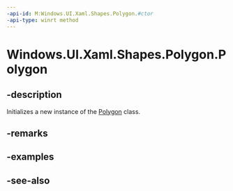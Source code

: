 ```yaml
---
-api-id: M:Windows.UI.Xaml.Shapes.Polygon.#ctor
-api-type: winrt method
---
```


<!-- Method syntax
public Polygon()
-->

# Windows.UI.Xaml.Shapes.Polygon.Polygon

## -description
Initializes a new instance of the [Polygon](polygon.md) class.


## -remarks

## -examples

## -see-also
